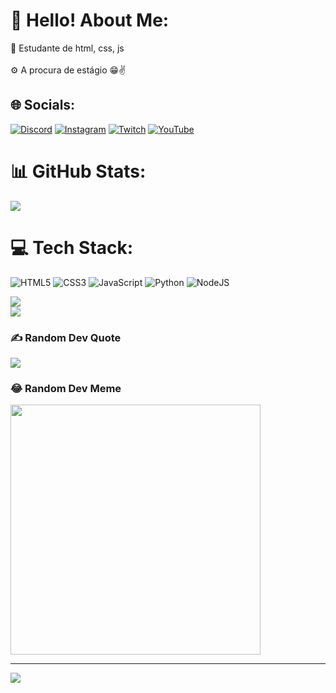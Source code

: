 # 💫 Hello!  About Me:
🔭 Estudante de html, css, js<br><br>⚙ A procura de estágio 😁✌



## 🌐 Socials:
[![Discord](https://img.shields.io/badge/Discord-%237289DA.svg?logo=discord&logoColor=white)](https://discord.gg/<oR/>) [![Instagram](https://img.shields.io/badge/Instagram-%23E4405F.svg?logo=Instagram&logoColor=white)](https://instagram.com/rodriggo_ffc) [![Twitch](https://img.shields.io/badge/Twitch-%239146FF.svg?logo=Twitch&logoColor=white)](https://twitch.tv/gp288) [![YouTube](https://img.shields.io/badge/YouTube-%23FF0000.svg?logo=YouTube&logoColor=white)](https://youtube.com/@RDG299) 
# 📊 GitHub Stats:
![](https://github-readme-stats.vercel.app/api?username=Rdgr18&theme=chartreuse-dark&hide_border=false&include_all_commits=true&count_private=true)
# 💻 Tech Stack:
![HTML5](https://img.shields.io/badge/html5-%23E34F26.svg?style=plastic&logo=html5&logoColor=white) ![CSS3](https://img.shields.io/badge/css3-%231572B6.svg?style=plastic&logo=css3&logoColor=white) ![JavaScript](https://img.shields.io/badge/javascript-%23323330.svg?style=plastic&logo=javascript&logoColor=%23F7DF1E) ![Python](https://img.shields.io/badge/python-3670A0?style=plastic&logo=python&logoColor=ffdd54) ![NodeJS](https://img.shields.io/badge/node.js-6DA55F?style=plastic&logo=node.js&logoColor=white)

![](https://github-readme-streak-stats.herokuapp.com/?user=Rdgr18&theme=chartreuse-dark&hide_border=false)<br/>
![](https://github-readme-stats.vercel.app/api/top-langs/?username=Rdgr18&theme=chartreuse-dark&hide_border=false&include_all_commits=true&count_private=true&layout=compact)
### ✍️ Random Dev Quote
![](https://quotes-github-readme.vercel.app/api?type=vetical&theme=tokyonight)


### 😂 Random Dev Meme
<img src='https://randommeme-five.vercel.app/' style="height: 400px;"/>

---
[![](https://visitcount.itsvg.in/api?id=Rdgr18&icon=1&color=2)](https://visitcount.itsvg.in)
